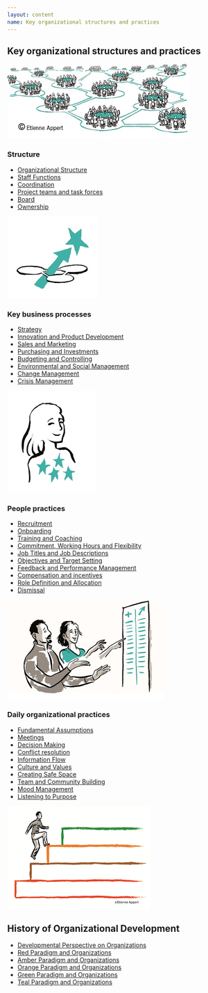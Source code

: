 ```yaml
---
layout: content
name: Key organizational structures and practices
---
```

## Key organizational structures and practices

![](/media/structure.jpg)

### Structure

* [Organizational Structure](/theory/organizational-structure/)
* [Staff Functions](/theory/staff-functions/)
* [Coordination](/theory/coordination/)
* [Project teams and task forces](/theory/project-teams-and-task-forces/)
* [Board](/theory/board/)
* [Ownership](/theory/ownership/)


![](/media/key-business-processes.jpg)

### Key business processes

* [Strategy](/theory/strategy/)
* [Innovation and Product Development](/theory/innovation-and-product-development/)
* [Sales and Marketing](/theory/sales-marketing/)
* [Purchasing and Investments](/theory/purchasing-and-investments/)
* [Budgeting and Controlling](/theory/budgeting-and-controlling/)
* [Environmental and Social Management](/theory/environmental-and-social-management/)
* [Change Management](/theory/change-management/)
* [Crisis Management](/theory/crisis-management/)

![](/media/people-practices.jpg)

### People practices

* [Recruitment](/theory/recruitment/)
* [Onboarding](/theory/onboarding/)
* [Training and Coaching](/theory/training-and-coaching/)
* [Commitment, Working Hours and Flexibility](/theory/commitment-working-hours-and-flexibility/)
* [Job Titles and Job Descriptions](/theory/job-titles-and-job-descriptions/)
* [Objectives and Target Setting](/theory/objectives-and-target-setting/)
* [Feedback and Performance Management](/theory/feedback-and-performance-management/)
* [Compensation and incentives](/theory/compensation-and-incentives/)
* [Role Definition and Allocation](/theory/role-definition-and-allocation/)
* [Dismissal](/theory/dismissal/)

![](/media/daily-organizational-practices.jpg)

### Daily organizational practices

* [Fundamental Assumptions](/theory/fundamental-assumptions/)
* [Meetings](/theory/meetings/)
* [Decision Making](/theory/decision-making/)
* [Conflict resolution](/theory/conflict-resolution/)
* [Information Flow](/theory/information-flow/)
* [Culture and Values](/theory/culture-and-values/)
* [Creating Safe Space](/theory/safe-space/)
* [Team and Community Building](/theory/team-and-community-building/)
* [Mood Management](/theory/mood-management/)
* [Listening to Purpose](/theory/listening-to-purpose/)

![](/media/1_018-small.png)

## History of Organizational Development

* [Developmental Perspective on Organizations](/theory/developmental-perspective-on-organizations/)
* [Red Paradigm and Organizations](/theory/red-organizations/)
* [Amber Paradigm and Organizations](/theory/amber-paradigm-and-organizations/)
* [Orange Paradigm and Organizations](/theory/orange-paradigm-and-organizations/)
* [Green Paradigm and Organizations](/theory/green-paradigm-and-organizations/)
* [Teal Paradigm and Organizations](../theory/teal-paradigm-and-organizations/)